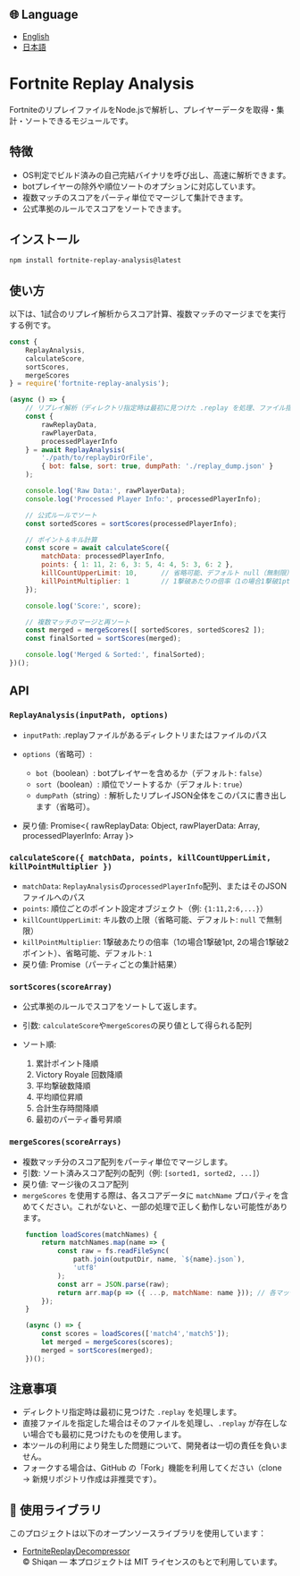 ## 🌐 Language

- [English](./README.md)
- [日本語](./README.ja.md)

# Fortnite Replay Analysis

FortniteのリプレイファイルをNode.jsで解析し、プレイヤーデータを取得・集計・ソートできるモジュールです。

## 特徴

* OS判定でビルド済みの自己完結バイナリを呼び出し、高速に解析できます。
* botプレイヤーの除外や順位ソートのオプションに対応しています。
* 複数マッチのスコアをパーティ単位でマージして集計できます。
* 公式準拠のルールでスコアをソートできます。

## インストール

```bash
npm install fortnite-replay-analysis@latest
```

## 使い方

以下は、1試合のリプレイ解析からスコア計算、複数マッチのマージまでを実行する例です。

```js
const {
    ReplayAnalysis,
    calculateScore,
    sortScores,
    mergeScores
} = require('fortnite-replay-analysis');

(async () => {
    // リプレイ解析（ディレクトリ指定時は最初に見つけた .replay を処理、ファイル指定時はそのファイルを使用）
    const {
        rawReplayData,
        rawPlayerData,
        processedPlayerInfo
    } = await ReplayAnalysis(
        './path/to/replayDirOrFile',
        { bot: false, sort: true, dumpPath: './replay_dump.json' }
    );

    console.log('Raw Data:', rawPlayerData);
    console.log('Processed Player Info:', processedPlayerInfo);

    // 公式ルールでソート
    const sortedScores = sortScores(processedPlayerInfo);

    // ポイント＆キル計算
    const score = await calculateScore({
        matchData: processedPlayerInfo,
        points: { 1: 11, 2: 6, 3: 5, 4: 4, 5: 3, 6: 2 },
        killCountUpperLimit: 10,      // 省略可能、デフォルト null（無制限）
        killPointMultiplier: 1        // 1撃破あたりの倍率（1の場合1撃破1pt, 2の場合1撃破2ポイント）、省略可能、デフォルト 1
    });

    console.log('Score:', score);

    // 複数マッチのマージと再ソート
    const merged = mergeScores([ sortedScores, sortedScores2 ]);
    const finalSorted = sortScores(merged);

    console.log('Merged & Sorted:', finalSorted);
})();
```

## API

### `ReplayAnalysis(inputPath, options)`

* `inputPath`: .replayファイルがあるディレクトリまたはファイルのパス
* `options`（省略可）:

  * `bot`（boolean）: botプレイヤーを含めるか（デフォルト: `false`）
  * `sort`（boolean）: 順位でソートするか（デフォルト: `true`）
  * `dumpPath`（string）: 解析したリプレイJSON全体をこのパスに書き出します（省略可）。
* 戻り値: Promise<{
  rawReplayData: Object,
  rawPlayerData: Array,
  processedPlayerInfo: Array
  }>

### `calculateScore({ matchData, points, killCountUpperLimit, killPointMultiplier })`

* `matchData`: `ReplayAnalysis`の`processedPlayerInfo`配列、またはそのJSONファイルへのパス
* `points`: 順位ごとのポイント設定オブジェクト（例: `{1:11,2:6,...}`）
* `killCountUpperLimit`: キル数の上限（省略可能、デフォルト: `null` で無制限）
* `killPointMultiplier`: 1撃破あたりの倍率（1の場合1撃破1pt, 2の場合1撃破2ポイント）、省略可能、デフォルト: `1`
* 戻り値: Promise（パーティごとの集計結果）

### `sortScores(scoreArray)`

* 公式準拠のルールでスコアをソートして返します。
* 引数: `calculateScore`や`mergeScores`の戻り値として得られる配列
* ソート順:

  1. 累計ポイント降順
  2. Victory Royale 回数降順
  3. 平均撃破数降順
  4. 平均順位昇順
  5. 合計生存時間降順
  6. 最初のパーティ番号昇順

### `mergeScores(scoreArrays)`

* 複数マッチ分のスコア配列をパーティ単位でマージします。
* 引数: ソート済みスコア配列の配列（例: `[sorted1, sorted2, ...]`）
* 戻り値: マージ後のスコア配列
* `mergeScores` を使用する際は、各スコアデータに `matchName` プロパティを含めてください。これがないと、一部の処理で正しく動作しない可能性があります。

```javascript
    function loadScores(matchNames) {
        return matchNames.map(name => {
            const raw = fs.readFileSync(
                path.join(outputDir, name, `${name}.json`),
                'utf8'
            );
            const arr = JSON.parse(raw);
            return arr.map(p => ({ ...p, matchName: name })); // 各マッチデータに対してマッチ名を追加
        });
    }

    (async () => {
        const scores = loadScores(['match4','match5']);
        let merged = mergeScores(scores);
        merged = sortScores(merged);
    })();
```

## 注意事項

* ディレクトリ指定時は最初に見つけた `.replay` を処理します。
* 直接ファイルを指定した場合はそのファイルを処理し、`.replay` が存在しない場合でも最初に見つけたものを使用します。
* 本ツールの利用により発生した問題について、開発者は一切の責任を負いません。
* フォークする場合は、GitHub の「Fork」機能を利用してください（clone → 新規リポジトリ作成は非推奨です）。

## 🔗 使用ライブラリ

このプロジェクトは以下のオープンソースライブラリを使用しています：

- [FortniteReplayDecompressor](https://github.com/Shiqan/FortniteReplayDecompressor)  
  © Shiqan — 本プロジェクトは MIT ライセンスのもとで利用しています。